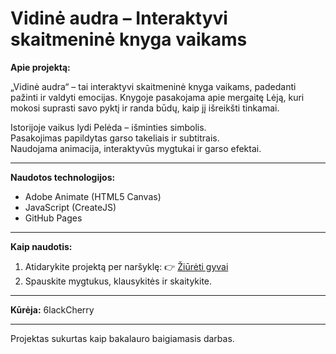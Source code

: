 # Vidinė audra – Interaktyvi skaitmeninė knyga vaikams

**Apie projektą:**

„Vidinė audra“ – tai interaktyvi skaitmeninė knyga vaikams, padedanti pažinti ir valdyti emocijas. Knygoje pasakojama apie mergaitę Lėją, kuri mokosi suprasti savo pyktį ir randa būdų, kaip jį išreikšti tinkamai.

Istorijoje vaikus lydi Pelėda – išminties simbolis.  
Pasakojimas papildytas garso takeliais ir subtitrais.  
Naudojama animacija, interaktyvūs mygtukai ir garso efektai.

---

**Naudotos technologijos:**

- Adobe Animate (HTML5 Canvas)
- JavaScript (CreateJS)
- GitHub Pages

---

**Kaip naudotis:**

1. Atidarykite projektą per naršyklę:
   👉 [Žiūrėti gyvai](https://6lackcherry.github.io/Vidin-audra/)
2. Spauskite mygtukus, klausykitės ir skaitykite.

---

**Kūrėja:**
6lackCherry

---

Projektas sukurtas kaip bakalauro baigiamasis darbas.  
